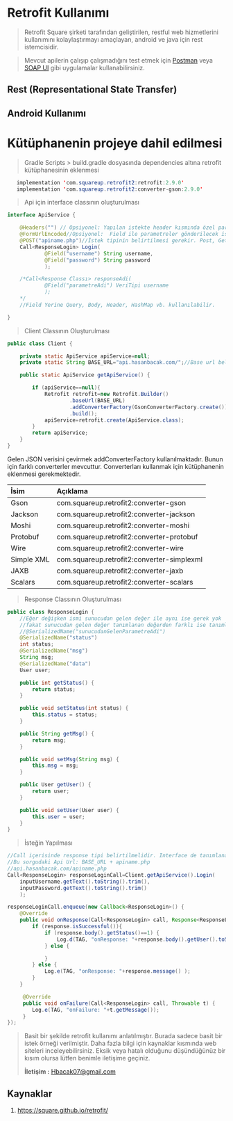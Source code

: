 # Retrofit Kullanımı

> Retrofit Square şirketi tarafından geliştirilen, restful web hizmetlerini kullanımını kolaylaştırmayı amaçlayan, android ve java için rest istemcisidir.


> Mevcut apilerin çalışıp çalışmadığını test etmek için [Postman](https://www.postman.com/) veya [SOAP UI](https://www.soapui.org/) gibi uygulamalar kullanabilirsiniz. 


## **Rest** (Representational State Transfer) 

## Android Kullanımı

# Kütüphanenin projeye dahil edilmesi

> Gradle Scripts > build.gradle dosyasında dependencies altına retrofit kütüphanesinin eklenmesi 
 ```java
    implementation 'com.squareup.retrofit2:retrofit:2.9.0'
    implementation 'com.squareup.retrofit2:converter-gson:2.9.0'
 ```

> Api için interface classının oluşturulması 
```java 
interface ApiService {

    @Headers("") // Opsiyonel: Yapılan istekte header kısmında özel parametreler gönderilmek istenirse kullanılır. Token, Content-Type vb.
    @FormUrlEncoded//Opsiyonel:  Field ile parametreler gönderilecek ise kullanılır.
    @POST("apiname.php")//İstek tipinin belirtilmesi gerekir. Post, Get, Delete vb. Apiname kısmı boş olmamalıdır. Burasın yapılacak olan sayfa belirtilmelidir.
    Call<ResponseLogin> Login(
            @Field("username") String username,
            @Field("password") String password
            );

    /*Call<Response Classı> responseAdi(
            @Field("parametreAdi") VeriTipi username
            );
    */
    //Field Yerine Query, Body, Header, HashMap vb. kullanılabilir.

}
```
 

> Client Classının Oluşturulması

```java
public class Client {

    private static ApiService apiService=null;
    private static String BASE_URL="api.hasanbacak.com/";//Base url belirtilmelidir.

    public static ApiService getApiService() {

        if (apiService==null){
            Retrofit retrofit=new Retrofit.Builder()
                    .baseUrl(BASE_URL)
                    .addConverterFactory(GsonConverterFactory.create())
                    .build();
            apiService=retrofit.create(ApiService.class);
        }
        return apiService;
    }
}
```
Gelen JSON verisini çevirmek addConverterFactory kullanılmaktadır. Bunun için farklı converterler mevcuttur. Converterları kullanmak için kütüphanenin eklenmesi gerekmektedir.

| İsim       |       Açıklama                             |
| :---       |      :----                                 |
| Gson       | com.squareup.retrofit2:converter-gson      |
| Jackson    | com.squareup.retrofit2:converter-jackson   |
| Moshi      | com.squareup.retrofit2:converter-moshi     |
| Protobuf   | com.squareup.retrofit2:converter-protobuf  |
| Wire       | com.squareup.retrofit2:converter-wire      |
| Simple XML | com.squareup.retrofit2:converter-simplexml |
| JAXB       | com.squareup.retrofit2:converter-jaxb      |
| Scalars    | com.squareup.retrofit2:converter-scalars   |



> Response Classının Oluşturulması
```java
public class ResponseLogin {
    //Eğer değişken ismi sunucudan gelen değer ile aynı ise gerek yok  
    //fakat sunucudan gelen değer tanımlanan değerden farklı ise tanımlanması gerekir.
    //@SerializedName("sunucudanGelenParametreAdi")
    @SerializedName("status")
    int status;
    @SerializedName("msg")
    String msg;
    @SerializedName("data")
    User user;

    public int getStatus() {
        return status;
    }

    public void setStatus(int status) {
        this.status = status;
    }

    public String getMsg() {
        return msg;
    }

    public void setMsg(String msg) {
        this.msg = msg;
    }

    public User getUser() {
        return user;
    }

    public void setUser(User user) {
        this.user = user;
    }
}
```

> İsteğin Yapılması
```java
//Call içerisinde response tipi belirtilmelidir. Interface de tanımlanan değer ile aynı olmalıdır. 
//Bu sorgudaki Api Url: BASE_URL + apiname.php
//api.hasanbacak.com/apiname.php
Call<ResponseLogin> responseLoginCall=Client.getApiService().Login(
    inputUsername.getText().toString().trim(),
    inputPassword.getText().toString().trim()
    );

responseLoginCall.enqueue(new Callback<ResponseLogin>() {
    @Override
    public void onResponse(Call<ResponseLogin> call, Response<ResponseLogin> response) {
        if (response.isSuccessful()){
            if (response.body().getStatus()==1) {
                Log.d(TAG, "onResponse: "+response.body().getUser().toString());
            } else {

            }
        } else {
            Log.e(TAG, "onResponse: "+response.message() );
        }
    }

     @Override
     public void onFailure(Call<ResponseLogin> call, Throwable t) {
        Log.e(TAG, "onFailure: "+t.getMessage());
     }
});
```

> Basit bir şekilde retrofit kullanımı anlatılmıştır. Burada sadece basit bir istek örneği verilmiştir. Daha fazla bilgi için kaynaklar kısmında web siteleri inceleyebilirsiniz. Eksik veya hatalı olduğunu düşündüğünüz bir kısım olursa lütfen benimle iletişime geçiniz.
>
> **İletişim :** Hbacak07@gmail.com


## Kaynaklar
1. https://square.github.io/retrofit/
